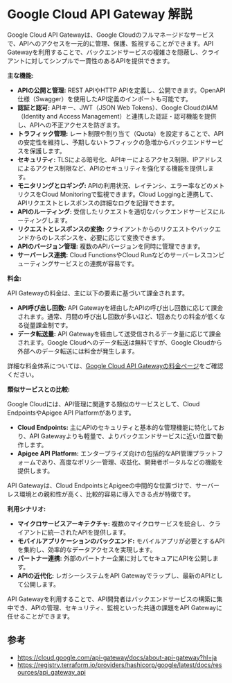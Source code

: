 # Google Cloud API Gateway 解説

Google Cloud API Gatewayは、Google Cloudのフルマネージドなサービスで、APIへのアクセスを一元的に管理、保護、監視することができます。API Gatewayを利用することで、バックエンドサービスの複雑さを隠蔽し、クライアントに対してシンプルで一貫性のあるAPIを提供できます。

**主な機能:**

* **APIの公開と管理:** REST APIやHTTP APIを定義し、公開できます。OpenAPI仕様（Swagger）を使用したAPI定義のインポートも可能です。
* **認証と認可:** APIキー、JWT（JSON Web Tokens）、Google CloudのIAM（Identity and Access Management）と連携した認証・認可機能を提供し、APIへの不正アクセスを防ぎます。
* **トラフィック管理:** レート制限や割り当て（Quota）を設定することで、APIの安定性を維持し、予期しないトラフィックの急増からバックエンドサービスを保護します。
* **セキュリティ:** TLSによる暗号化、APIキーによるアクセス制限、IPアドレスによるアクセス制限など、APIのセキュリティを強化する機能を提供します。
* **モニタリングとロギング:** APIの利用状況、レイテンシ、エラー率などのメトリクスをCloud Monitoringで監視できます。Cloud Loggingと連携して、APIリクエストとレスポンスの詳細なログを記録できます。
* **APIのルーティング:** 受信したリクエストを適切なバックエンドサービスにルーティングします。
* **リクエストとレスポンスの変換:** クライアントからのリクエストやバックエンドからのレスポンスを、必要に応じて変換できます。
* **APIのバージョン管理:** 複数のAPIバージョンを同時に管理できます。
* **サーバーレス連携:** Cloud FunctionsやCloud Runなどのサーバーレスコンピューティングサービスとの連携が容易です。

**料金:**

API Gatewayの料金は、主に以下の要素に基づいて課金されます。

* **API呼び出し回数:** API Gatewayを経由したAPIの呼び出し回数に応じて課金されます。通常、月間の呼び出し回数が多いほど、1回あたりの料金が低くなる従量課金制です。
* **データ転送量:** API Gatewayを経由して送受信されるデータ量に応じて課金されます。Google Cloudへのデータ転送は無料ですが、Google Cloudから外部へのデータ転送には料金が発生します。

詳細な料金体系については、[Google Cloud API Gatewayの料金ページ](https://cloud.google.com/api-gateway/pricing?hl=ja)をご確認ください。

**類似サービスとの比較:**

Google Cloudには、API管理に関連する類似のサービスとして、Cloud EndpointsやApigee API Platformがあります。

* **Cloud Endpoints:** 主にAPIのセキュリティと基本的な管理機能に特化しており、API Gatewayよりも軽量で、よりバックエンドサービスに近い位置で動作します。
* **Apigee API Platform:** エンタープライズ向けの包括的なAPI管理プラットフォームであり、高度なポリシー管理、収益化、開発者ポータルなどの機能を提供します。

API Gatewayは、Cloud EndpointsとApigeeの中間的な位置づけで、サーバーレス環境との親和性が高く、比較的容易に導入できる点が特徴です。

**利用シナリオ:**

* **マイクロサービスアーキテクチャ:** 複数のマイクロサービスを統合し、クライアントに統一されたAPIを提供します。
* **モバイルアプリケーションのバックエンド:** モバイルアプリが必要とするAPIを集約し、効率的なデータアクセスを実現します。
* **パートナー連携:** 外部のパートナー企業に対してセキュアにAPIを公開します。
* **APIの近代化:** レガシーシステムをAPI Gatewayでラップし、最新のAPIとして公開します。

API Gatewayを利用することで、API開発者はバックエンドサービスの構築に集中でき、APIの管理、セキュリティ、監視といった共通の課題をAPI Gatewayに任せることができます。

## 参考

- https://cloud.google.com/api-gateway/docs/about-api-gateway?hl=ja
- https://registry.terraform.io/providers/hashicorp/google/latest/docs/resources/api_gateway_api
